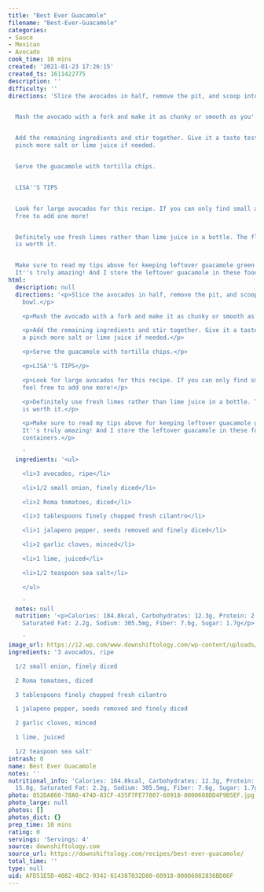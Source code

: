 ```yaml
---
title: "Best Ever Guacamole"
filename: "Best-Ever-Guacamole"
categories:
- Sauce
- Mexican
- Avocado
cook_time: 10 mins
created: '2021-01-23 17:26:15'
created_ts: 1611422775
description: ''
difficulty: ''
directions: 'Slice the avocados in half, remove the pit, and scoop into a mixing bowl.


  Mash the avocado with a fork and make it as chunky or smooth as you''d like.


  Add the remaining ingredients and stir together. Give it a taste test and add a
  pinch more salt or lime juice if needed.


  Serve the guacamole with tortilla chips.


  LISA''S TIPS


  Look for large avocados for this recipe. If you can only find small avocados, feel
  free to add one more!


  Definitely use fresh limes rather than lime juice in a bottle. The flavor difference
  is worth it.


  Make sure to read my tips above for keeping leftover guacamole green and fresh.
  It''s truly amazing! And I store the leftover guacamole in these food storage containers.'
html:
  description: null
  directions: '<p>Slice the avocados in half, remove the pit, and scoop into a mixing
    bowl.</p>

    <p>Mash the avocado with a fork and make it as chunky or smooth as you''d like.</p>

    <p>Add the remaining ingredients and stir together. Give it a taste test and add
    a pinch more salt or lime juice if needed.</p>

    <p>Serve the guacamole with tortilla chips.</p>

    <p>LISA''S TIPS</p>

    <p>Look for large avocados for this recipe. If you can only find small avocados,
    feel free to add one more!</p>

    <p>Definitely use fresh limes rather than lime juice in a bottle. The flavor difference
    is worth it.</p>

    <p>Make sure to read my tips above for keeping leftover guacamole green and fresh.
    It''s truly amazing! And I store the leftover guacamole in these food storage
    containers.</p>

    '
  ingredients: '<ul>

    <li>3 avocados, ripe</li>

    <li>1/2 small onion, finely diced</li>

    <li>2 Roma tomatoes, diced</li>

    <li>3 tablespoons finely chopped fresh cilantro</li>

    <li>1 jalapeno pepper, seeds removed and finely diced</li>

    <li>2 garlic cloves, minced</li>

    <li>1 lime, juiced</li>

    <li>1/2 teaspoon sea salt</li>

    </ul>

    '
  notes: null
  nutrition: '<p>Calories: 184.8kcal, Carbohydrates: 12.3g, Protein: 2.5g, Fat: 15.8g,
    Saturated Fat: 2.2g, Sodium: 305.5mg, Fiber: 7.6g, Sugar: 1.7g</p>

    '
image_url: https://i2.wp.com/www.downshiftology.com/wp-content/uploads/2019/04/Guacamole-3-2-150x225.jpg
ingredients: '3 avocados, ripe

  1/2 small onion, finely diced

  2 Roma tomatoes, diced

  3 tablespoons finely chopped fresh cilantro

  1 jalapeno pepper, seeds removed and finely diced

  2 garlic cloves, minced

  1 lime, juiced

  1/2 teaspoon sea salt'
intrash: 0
name: Best Ever Guacamole
notes: ''
nutritional_info: 'Calories: 184.8kcal, Carbohydrates: 12.3g, Protein: 2.5g, Fat:
  15.8g, Saturated Fat: 2.2g, Sodium: 305.5mg, Fiber: 7.6g, Sugar: 1.7g'
photo: 052DA860-78A0-474D-83CF-435F7FE77807-60918-0000608DD4F9B5EF.jpg
photo_large: null
photos: []
photos_dict: {}
prep_time: 10 mins
rating: 0
servings: 'Servings: 4'
source: downshiftology.com
source_url: https://downshiftology.com/recipes/best-ever-guacamole/
total_time: ''
type: null
uid: AFD51E5D-4082-4BC2-9342-614387032D80-60918-00006082836BD06F
---
```


